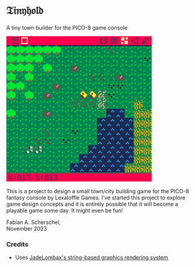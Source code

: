 # 𝔗𝔦𝔫𝔶𝔥𝔬𝔩𝔡
A tiny town builder for the PICO-8 game console

![Screenshot](tinyhold_0.png)

This is a project to design a small town/city building game for the PICO-8 fantasy console by Lexaloffle Games. I've started this project to explore game design concepts and it is entirely possible that it will become a playable game some day. It might even be fun!

Fabian A. Scherschel,  
November 2023

### Credits

* Uses [JadeLombax's string-based graphics rendering system](https://www.lexaloffle.com/bbs/?tid=38829)
